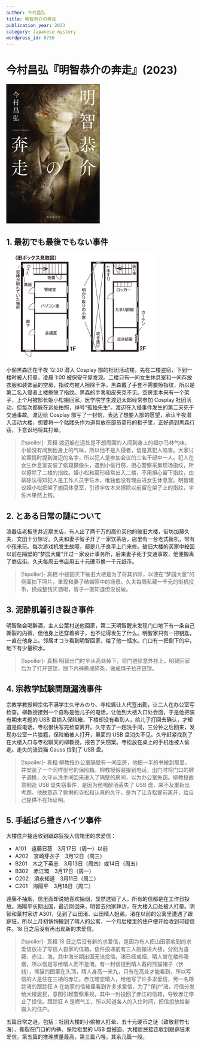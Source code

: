 ```yaml
---
author: 今村昌弘
title: 明智恭介の奔走
publication_year: 2023
category: Japanese mystery
wordpress_id: 6756
---
```


# 今村昌弘『明智恭介の奔走』(2023)
<img src=images/2024_cover.jpg width=250/>

## 1. 最初でも最後でもない事件

<img src=images/2024_building.jpg width=400/>

小偷黒森匠在半夜 12:30 潜入 Cosplay 部的社团活动楼，先在二楼盗窃，下到一楼时被人打晕，凌晨 1:00 被保安守屋发现。二楼只有一间女生休息室和一间存放衣服和装饰品的空房，指纹均被人擦除干净。黒森戴了手套不需要擦指纹，所以是第二名入侵者上楼擦除了指纹。黒森的手套和皮夹克不见。空房里本来有一个架子，上个月被部长姫小松搬回家。医学院学生渡辺太郎经常参加 Cosplay 社团活动，但每次都躲在远处拍照，绰号“孤独先生”。渡辺在入侵事件发生的第二天死于交通事故。渡辺给 Cosplay 部写了一封信，表达了想要入部的愿望，承认半夜潜入活动大楼，想要将一个骷髅头作为道具放在部员葛形的柜子里，正好遇到黒森行窃，下意识地将其打晕。

> [!spoiler]- 真相
> 渡辺躲在远处是不想周围的人闻到身上的福尔马林气味，小偷没有闻到他身上的气味，所以他不是入侵者，信是真犯人陷害。大家讨论案情时提到渡辺的名字，所以犯人是参加会议的三名干部中一人。犯人在女生休息室安装了偷窥摄像头，遇到小偷行窃，担心警察采集现场指纹，所以擦除了二楼的指纹。姫小松和葛形经常出入二楼，不用担心留下指纹，由排除法得知犯人是工作人员宇佐木，唯独他没有理由进女生休息室。明智建议姫小松把架子搬回休息室，引诱宇佐木来擦除以前留在架子上的指纹，宇佐木果然上钩。

## 2. とある日常の謎について

漆器店老板塗井近期关店，有人出了两千万的高价买他的破旧大楼，街坊加藤久夫、文田十分惊讶。久夫和妻子智子开了一家饮茶店，店里有一台老式街机，常有小孩来玩。每次游戏机发生故障，都是儿子良平上门来修。破旧大楼的买家中絵図以前在隔壁的“梦园大厦”开过一家设计事务所，后来妻子死于交通事故，他便搬离了商店街。久夫每周去书店用五十元硬币换一千元纸币。

> [!spoiler]- 真相
> 中絵図买下破旧大楼是为了将其拆除，以便在“梦园大厦”的侧面拍下照片，重现和妻子结婚照中的场景。久夫每周私藏一千元的街机投币，换成整钱买酒喝，智子一直知道但没说破。

## 3. 泥酔肌着引き裂き事件

明智聚会喝醉酒，主人公葉村送他回家，第二天明智醒来发现门口地下有一条自己撕裂的内裤，但他身上还穿着裤子，也不记得发生了什么。明智家只有一把钥匙，一直在他身上。邻居オコラ看到明智回家，给了他一瓶水。门口有一把倒下的伞，地下有少量积水。

> [!spoiler]- 真相
> 明智出门时伞从高处掉下，将门链锁意外挂上。明智回家后为了打开链锁，脱下内裤撕成碎条，做成绳子拉开链锁。

## 4. 宗教学試験問題漏洩事件

宗教学教授柳宗佑不满学生久守みのり、寺松颯让人代签出勤，让二人在办公室写检查。柳教授接到一个自称是他儿子的电话，让他到大楼入口处会面，于是他把装有期末考题的 USB 盘锁入保险箱，下楼却没有看到人，给儿子打回去确认，才知道是假电话。寺松很快写完检查离开。久守去了一趟洗手间，三分钟之后回来，发现办公室一片狼籍，保险箱被人打开，里面的 USB 盘消失不见。久守赶紧找到了在大楼入口与寺松聊天的柳教授，报告了失窃案。寺松放在桌上的手机也被人偷走。走失的流浪猫 Gauss 捡到了 USB 盘。

> [!spoiler]- 真相
> 柳教授办公室隔壁有一间空房，他把一半的书搬到那里，并安装了一个同样型号的保险箱。柳教授假装接到电话，出门时将门口的牌子调换，久守从洗手间回来进入了隔壁的房间，以为办公室失窃。柳教授故意制造 USB 盘失窃事件，是因为他喝醉酒丢失了 USB 盘，来不及重新出考题。他故意选了偷懒的寺松和认真的久守，是为了让寺松提前离开，给自己提供不在场证明。

## 5. 手紙ばら撒きハイツ事件

大楼住户接连收到跟踪狂投入信箱里的求爱信：
* A101　遠藤日葵　3月17日（周一）以前
* A202　宮崎芽衣子　3月12日（周三）
* B201　木之下英志　3月13日（周四）或14日（周五）
* B302　赤江環　3月17日（周一）
* C202　須永知道　3月11日（周二）
* C201　海陽平　3月18日（周二）

遠藤不抽烟，信里面却说她喜欢抽烟，显然送错了人。所有的信都是在工作日投放。海陽平长期出国，最近刚回来，明智去他家拜访，在大楼入口处被人打晕。明智和葉村家访 A301，见到了山田渚、山田晴人姐弟。渚在以前的公寓里遭遇了跟踪狂，所以上月初悄悄搬到了晴人的公寓，一个月后楼里的住户便开始收到可疑信件。18 日之后没有再出现新的求爱信。

> [!spoiler]- 真相
> 18 日之后没有新的求爱信，是因为有人把山田家收到的求爱信放进了写信人自家的信箱。信件投递前有三人刚搬进大楼，分别为遠藤、赤江、海，其中海长期出国无法投信。渚已经戒烟，晴人曾在楼外吸烟，所以信是写给晴人而不是渚。有一封信提到晴人戴的熊猫帽子（伏线），熊猫的图案在头顶，晴人身高一米九，只有在高处才能看到，所以写信的人是住在三楼的赤江。赤江暗恋晴人，给他写了许多求爱信，另一名跟踪渚的跟踪狂 A 在她家的信箱里看到许多求爱信，为了“保护”渚，将信分发给大楼居民，意图引起警察重视，其中一封投回了赤江的信箱，导致赤江停止了投信。跟踪狂 A 是燃气工，所以知道各人的入住时间，把信投放给新搬入的住户。

五篇日常之谜，包括：社团大楼的小偷被人打晕、五十元硬币之谜（致敬若竹七海）、撕裂在门口的内裤、保险柜里的 USB 盘被盗、大楼居民接连收到跟踪狂求爱信。第五篇的推理质量最高，第三篇八嘎，其余几篇一般。